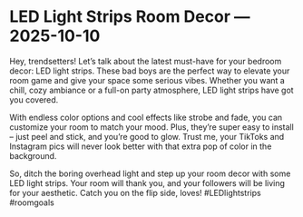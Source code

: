 # LED Light Strips Room Decor — 2025-10-10

Hey, trendsetters! Let’s talk about the latest must-have for your bedroom decor: LED light strips. These bad boys are the perfect way to elevate your room game and give your space some serious vibes. Whether you want a chill, cozy ambiance or a full-on party atmosphere, LED light strips have got you covered. 

With endless color options and cool effects like strobe and fade, you can customize your room to match your mood. Plus, they’re super easy to install – just peel and stick, and you’re good to glow. Trust me, your TikToks and Instagram pics will never look better with that extra pop of color in the background.

So, ditch the boring overhead light and step up your room decor with some LED light strips. Your room will thank you, and your followers will be living for your aesthetic. Catch you on the flip side, loves! #LEDlightstrips #roomgoals